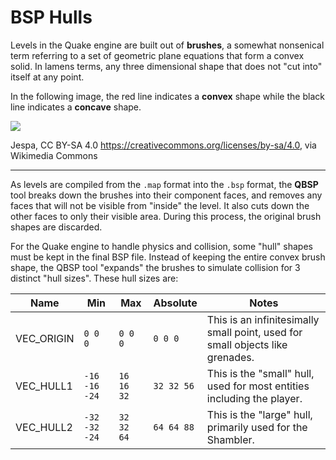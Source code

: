 
# BSP Hulls

Levels in the Quake engine are built out of **brushes**, a somewhat nonsenical
term referring to a set of geometric plane equations that form a convex solid.
In lamens terms, any three dimensional shape that does not "cut into" itself
at any point.

In the following image, the red line indicates a **convex** shape while the
black line indicates a **concave** shape.

![](https://upload.wikimedia.org/wikipedia/commons/7/71/Simple_concave_polygon_Convex_Hull.svg)

Jespa, CC BY-SA 4.0 <https://creativecommons.org/licenses/by-sa/4.0>, via Wikimedia Commons

---

As levels are compiled from the `.map` format into the `.bsp` format, the
**QBSP** tool breaks down the brushes into their component faces, and removes
any faces that will not be visible from "inside" the level. It also cuts down
the other faces to only their visible area. During this process, the original
brush shapes are discarded.

For the Quake engine to handle physics and collision, some "hull" shapes must
be kept in the final BSP file. Instead of keeping the entire convex brush
shape, the QBSP tool "expands" the brushes to simulate collision for 3 distinct
"hull sizes". These hull sizes are:

| Name | Min | Max | Absolute | Notes |
|---|---|---|---|---|
| VEC_ORIGIN | `0 0 0` | `0 0 0` | `0 0 0` | This is an infinitesimally small point, used for small objects like grenades. |
| VEC_HULL1 | `-16 -16 -24` | `16 16 32` | `32 32 56` | This is the "small" hull, used for most entities including the player. |
| VEC_HULL2 |`-32 -32 -24` | `32 32 64` | `64 64 88` | This is the "large" hull, primarily used for the Shambler. |
